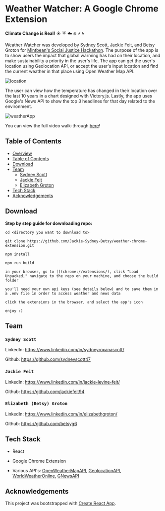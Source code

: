 <!-- @format -->

# Weather Watcher: A Google Chrome Extension

**Climate Change is Real!**
:sunny: :umbrella: :cloud: :snowflake: :zap: :cyclone:


Weather Watcher was developed by Sydney Scott, Jackie Feit, and Betsy Groton for [Mintbean's Social Justice Hackathon](https://mintbean.io/). The purpose of the app is to show users the impact that global warming has had on their location, and make sustainability a priority in the user's life. The app can get the user's location using Geolocation API, or accept the user's input location and find the current weather in that place using Open Weather Map API.

<img src="https://media.giphy.com/media/ZbioT9xwNvb76HjmzA/giphy.gif" alt="location" />

The user can view how the temperature has changed in their location over the last 10 years in a chart designed with Victory.js. Lastly, the app uses Google's News API to show the top 3 headlines for that day related to the environment.

<img src="https://media.giphy.com/media/WD7GdVKKhRDdrfFjaR/giphy.gif" alt="weatherApp" />

You can view the full video walk-through [here](https://www.youtube.com/watch?v=36AS_etm0JM&feature=youtu.be)!


## Table of Contents

- [Overview](#Weather-Watcher:-A-Google-Chrome-Extension)
- [Table of Contents](#Table-of-Contents)
- [Download](#Download)
- [Team](#Team)
  - [Sydney Scott](#Sydney-Scott)
  - [Jackie Feit](#Jackie-Feit)
  - [Elizabeth Groton](#Elizabeth-Groton)
- [Tech Stack](#Tech-Stack)
- [Acknowledgements](#Acknowledgements)

## Download

**Step by step guide for downloading repo:**

```
cd <directory you want to download to>

git clone https://github.com/Jackie-Sydney-Betsy/weather-chrome-extension.git

npm install

npm run build

in your browser, go to [](chrome://extensions/), click "Load Unpacked," navigate to the repo on your machine, and choose the build folder

you'll need your own api keys (see details below) and to save them in a .env file in order to access weather and news data

click the extensions in the browser, and select the app's icon

enjoy :)

```

## Team

### `Sydney Scott`

LinkedIn: https://www.linkedin.com/in/sydneyroxanascott/

Github: https://github.com/sydneyscott47

### `Jackie Feit`

LinkedIn: https://www.linkedin.com/in/jackie-levine-feit/

Github: https://github.com/jackiefeit94

### `Elizabeth (Betsy) Groton`

LinkedIn: https://www.linkedin.com/in/elizabethgroton/

Github: https://github.com/betsyg6

## Tech Stack

- React

- Google Chrome Extension

- Various API's: [OpenWeatherMapAPI](https://openweathermap.org/current), [GeolocationAPI](https://developer.mozilla.org/en-US/docs/Web/API/Geolocation_API), [WorldWeatherOnline](https://www.worldweatheronline.com/developer/api/docs/historical-weather-api.aspx), [GNewsAPI](https://gnews.io/)

## Acknowledgements

This project was bootstrapped with [Create React App](https://github.com/facebook/create-react-app).
